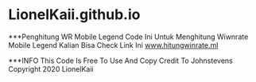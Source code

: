 # LionelKaii.github.io
***Penghitung WR Mobile Legend
Code Ini Untuk Menghitung Wiwnrate Mobile Legend
Kalian Bisa Check Link Ini www.hitungwinrate.ml

***INFO
This Code Is Free To Use And Copy
Credit To Johnstevens
Copyright 2020 LionelKaii


